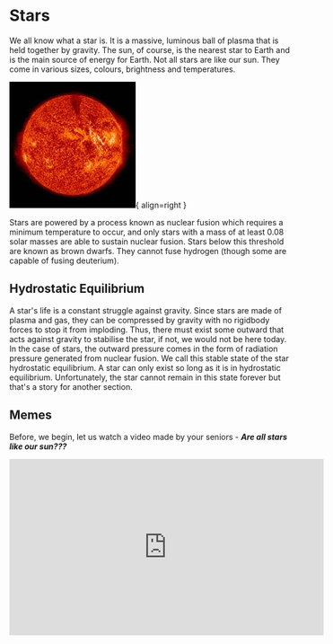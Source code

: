 # Stars

We all know what a star is. It is a massive, luminous ball of plasma that is held together by gravity. The sun,
of course, is the nearest star to Earth and is the main source of energy for Earth. Not all stars are like our sun. They come
in various sizes, colours, brightness and temperatures.

![The Sun](assets/sun.jpg){ align=right }

Stars are powered by a process known as nuclear fusion which requires a
minimum temperature to occur, and only stars with a mass of at least 0.08 solar masses are
able to sustain nuclear fusion. Stars below this threshold are known as brown dwarfs. 
They cannot fuse hydrogen (though some are capable of fusing deuterium).

## Hydrostatic Equilibrium

A star's life is a constant struggle against gravity. Since stars are made of plasma and gas, they can be compressed by gravity
with no rigidbody forces to stop it from imploding. Thus, there must exist some outward that acts against gravity to
stabilise the star, if not, we would not be here today. In the case of stars, the outward pressure comes in the form of radiation pressure
generated from nuclear fusion. We call this stable state of the star hydrostatic equilibrium. A star can only exist so long
as it is in hydrostatic equilibrium. Unfortunately, the star cannot remain in this state forever but that's a story for another section.

## Memes

Before, we begin, let us watch a video made by your seniors - ***Are all stars like our sun???***

<iframe src="https://www.facebook.com/plugins/video.php?height=314&href=https%3A%2F%2Fwww.facebook.com%2Fastrochallenge%2Fvideos%2F1306651829438061%2F&show_text=false&width=560&t=0" width="560" height="314" style="border:none;overflow:hidden" scrolling="no" frameborder="0" allowfullscreen="true" allow="autoplay; clipboard-write; encrypted-media; picture-in-picture; web-share" allowFullScreen="true"></iframe>
